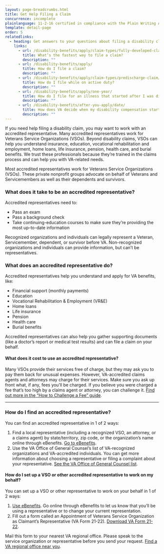 ```yaml
---
layout: page-breadcrumbs.html
title: Get Help Filing a Claim
concurrence: incomplete
plainlanguage: 11-2-16 certified in compliance with the Plain Writing Act
template: detail-page
order: 5
relatedlinks:
  - heading: Get answers to your questions about filing a disability claim
    links:
      - url: /disability-benefits/apply/claim-types/fully-developed-claim/
        title: What’s the fastest way to file a claim?
        description: ""
      - url: /disability-benefits/apply/
        title: How do I file a claim?
        description: ""
      - url: /disability-benefits/apply/claim-types/predischarge-claim/
        title: How do I file while on active duty?
        description: ""
      - url: /disability-benefits/apply/one-year/
        title: How do I file for an illness that started after I was discharged from active duty?
        description: ""
      - url: /disability-benefits/after-you-apply/date/
        title: How does VA decide when my disability compensation starts?
        description: ""
---
```

<div itemscope itemtype="http://schema.org/FAQPage">
<div itemprop="description" class="va-introtext">

If you need help filing a disability claim, you may want to work with an accredited representative. Many accredited representatives work for Veterans Service Organizations (VSOs). Beyond disability claims, VSOs can help you understand insurance, education, vocational rehabilitation and employment, home loans, life insurance, pension, health care, and burial benefits. We trust these professionals because they’re trained in the claims process and can help you with VA-related needs.

Most accredited representatives work for Veterans Service Organizations (VSOs). These private nonprofit groups advocate on behalf of Veterans and Servicemembers as well as their dependents and survivors. 

</div>

<div class="feature" markdown="0" itemscope itemtype="http://schema.org/Question">

<h3 itemprop="name">What does it take to be an accredited representative?</h3>
<div itemprop="acceptedAnswer" itemscope itemtype="http://schema.org/Answer">
<div itemprop="text">

Accredited representatives need to:
  - Pass an exam
  - Pass a background check
  - Take continuing-education courses to make sure they’re providing the most up-to-date information

Recognized organizations and individuals can legally represent a Veteran, Servicemember, dependent, or survivor before VA. Non-recognized organizations and individuals can provide information, but can’t be representatives.

</div>
</div>
</div>

<div itemscope itemtype="http://schema.org/Question">

<h3 itemprop="name">What does an accredited representative do?</h3>
<div itemprop="acceptedAnswer" itemscope itemtype="http://schema.org/Answer">
<div itemprop="text">

Accredited representatives help you understand and apply for VA benefits, like:

- Financial support (monthly payments)
- Education
- Vocational Rehabilitation & Employment (VR&E)
- Home loans
- Life insurance
- Pension
- Health care
- Burial benefits

Accredited representatives can also help you gather supporting documents (like a doctor’s report or medical test results) and can file a claim on your behalf.

</div>
</div>
</div>

<div itemscope itemtype="http://schema.org/Question">

<h4 itemprop="name">What does it cost to use an accredited representative?</h4>
<div itemprop="acceptedAnswer" itemscope itemtype="http://schema.org/Answer">
<div itemprop="text">

Many VSOs provide their services free of charge, but they may ask you to pay them back for unusual expenses. However, VA-accredited claims agents and attorneys may charge for their services. Make sure you ask up front what, if any, fees you’ll be charged. If you believe you were charged a fee that’s too high by a claims agent or attorney, you can challenge it. [Find out more in the “How to Challenge a Fee” guide](https://www.va.gov/OGC/docs/Accred/HowtoChallengeaFee.pdf).

</div>
</div>
</div>

-----

<div itemscope itemtype="http://schema.org/Question">

<h3 itemprop="name">How do I find an accredited representative?</h3>
<div itemprop="acceptedAnswer" itemscope itemtype="http://schema.org/Answer">
<div itemprop="text">

You can find an accredited representative in 1 of 2 ways:

1. Find a local representative (including a recognized VSO, an attorney, or a claims agent) by state/territory, zip code, or the organization’s name online through eBenefits. [Go to eBenefits](https://www.ebenefits.va.gov/ebenefits/vso-search).
2. Use the VA Office of General Counsel’s list of VA-recognized organizations and VA-accredited individuals. You can get more information about choosing a representative or filing a complaint about your representative. [See the VA Office of General Counsel list](https://www.va.gov/ogc/accreditation.asp).

</div>
</div>
</div>

<div itemscope itemtype="http://schema.org/Question">

<h4 itemprop="name">How do I set up a VSO or other accredited representative to work on my behalf?</h4>
<div itemprop="acceptedAnswer" itemscope itemtype="http://schema.org/Answer">
<div itemprop="text">

You can set up a VSO or other representative to work on your behalf in 1 of 2 ways:

1. [Use eBenefits](https://www.ebenefits.va.gov/ebenefits/about/feature?feature=disability-compensation). Go online through eBenefits to let us know that you’ll be using a representative or to change your current representation.
2. Fill out a form called an Appointment of Veterans Service Organization as Claimant’s Representative (VA Form 21-22). [Download VA Form 21-22](https://www.vba.va.gov/pubs/forms/VBA-21-22-ARE.pdf). 


Mail this form to your nearest VA regional office. Please speak to the service organization or representative before you send your request. [Find a VA regional office near you](https://www.benefits.va.gov/benefits/offices.asp).

</div>
</div>
</div>
</div>
